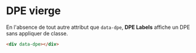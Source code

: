 <script setup>
  import { onMounted } from 'vue';
  
  onMounted(() => {
    import('../../lib').then(({ dpeLabels }) => {
        dpeLabels();
    })
  });
</script>

# DPE vierge

En l'absence de tout autre attribut que `data-dpe`, **DPE Labels** affiche un DPE sans appliquer de
classe.

```html
<div data-dpe></div>
```

<HtmlExampleBlock>
    <div data-dpe></div>
</HtmlExampleBlock>

